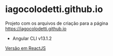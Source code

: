 # iagocolodetti.github.io

Projeto com os arquivos de criação para a página https://iagocolodetti.github.io
- Angular CLI v13.1.2

[Versão em ReactJS](https://github.com/iagocolodetti/github.io-reactjs "github.io-reactjs")